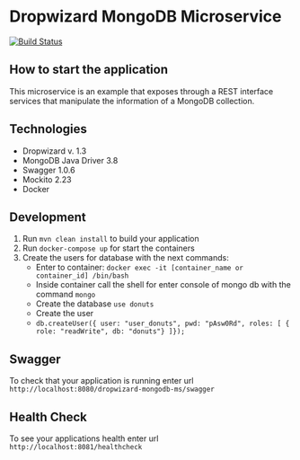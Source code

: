 # Dropwizard MongoDB Microservice

[![Build Status](https://travis-ci.org/ricdev2/dropwizard-mongodb-ms.svg?branch=master)](https://travis-ci.org/ricdev2/dropwizard-mongodb-ms)

How to start the application 
---

This microservice is an example that exposes through a REST interface services that manipulate the information of a MongoDB collection.

## Technologies

- Dropwizard v. 1.3
- MongoDB Java Driver 3.8
- Swagger 1.0.6
- Mockito 2.23
- Docker

## Development

1. Run `mvn clean install` to build your application
2. Run `docker-compose up` for start the containers
3. Create the users for database with the next commands:
    - Enter to container:
        `docker exec -it [container_name or container_id] /bin/bash`
    - Inside container call the shell for enter console of mongo db with the command
        `mongo`
    - Create the database
        `use donuts`
    - Create the user    
    - `db.createUser({ user: "user_donuts", pwd: "pAsw0Rd", roles: [ { role: "readWrite", db: "donuts"} ]});`      

Swagger
---
To check that your application is running enter url `http://localhost:8080/dropwizard-mongodb-ms/swagger` 

Health Check
---

To see your applications health enter url `http://localhost:8081/healthcheck`
